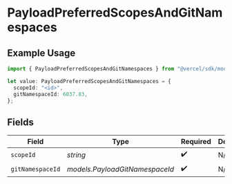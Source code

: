 # PayloadPreferredScopesAndGitNamespaces

## Example Usage

```typescript
import { PayloadPreferredScopesAndGitNamespaces } from "@vercel/sdk/models/userevent.js";

let value: PayloadPreferredScopesAndGitNamespaces = {
  scopeId: "<id>",
  gitNamespaceId: 6037.83,
};
```

## Fields

| Field                          | Type                           | Required                       | Description                    |
| ------------------------------ | ------------------------------ | ------------------------------ | ------------------------------ |
| `scopeId`                      | *string*                       | :heavy_check_mark:             | N/A                            |
| `gitNamespaceId`               | *models.PayloadGitNamespaceId* | :heavy_check_mark:             | N/A                            |